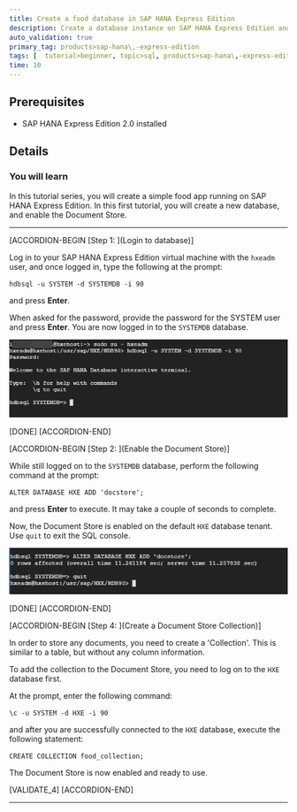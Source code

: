 ```yaml
---
title: Create a food database in SAP HANA Express Edition
description: Create a database instance on SAP HANA Express Edition and enable its Document Store
auto_validation: true
primary_tag: products>sap-hana\,-express-edition
tags: [  tutorial>beginner, topic>sql, products>sap-hana\,-express-edition ]
time: 10
---
```


## Prerequisites  
- SAP HANA Express Edition 2.0 installed

## Details
### You will learn  
  In this tutorial series, you will create a simple food app running on SAP HANA Express Edition. In this first tutorial, you will create a new database, and enable the Document Store.

---

[ACCORDION-BEGIN [Step 1: ](Login to database)]

Log in to your SAP HANA Express Edition virtual machine with the `hxeadm` user, and once logged in, type the following at the prompt:

```shell
hdbsql -u SYSTEM -d SYSTEMDB -i 90
```

and press **Enter**.

When asked for the password, provide the password for the SYSTEM user and press **Enter**. You are now logged in to the `SYSTEMDB` database.

![System database](1.png)

[DONE]
[ACCORDION-END]

[ACCORDION-BEGIN [Step 2: ](Enable the Document Store)]

While still logged on to the `SYSTEMDB` database, perform the following command at the prompt:

```shell
ALTER DATABASE HXE ADD 'docstore';
```

and press **Enter** to execute. It may take a couple of seconds to complete.

Now, the Document Store is enabled on the default `HXE` database tenant. Use `quit` to exit the SQL console.

![System database](2.png)

[DONE]
[ACCORDION-END]

[ACCORDION-BEGIN [Step 4: ](Create a Document Store Collection)]

In order to store any documents, you need to create a 'Collection'. This is similar to a table, but without any column information.

To add the collection to the Document Store, you need to log on to the `HXE` database first.

At the prompt, enter the following command:

```shell
\c -u SYSTEM -d HXE -i 90
```

and after you are successfully connected to the `HXE` database, execute the following statement:

```shell
CREATE COLLECTION food_collection;
```

The Document Store is now enabled and ready to use.

[VALIDATE_4]
[ACCORDION-END]



---
